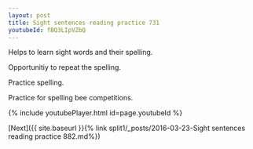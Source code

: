 ```yaml
---
layout: post
title: Sight sentences reading practice 731
youtubeId: fBQ3LIpVZbQ
---
```

 
 
Helps to learn sight words and their spelling.

Opportunitiy to repeat the spelling. 

Practice spelling. 
 
Practice for spelling bee competitions. 
 
{% include youtubePlayer.html id=page.youtubeId %}
 
 

[Next]({{ site.baseurl }}{% link  split1/_posts/2016-03-23-Sight sentences reading practice 882.md%})
 
